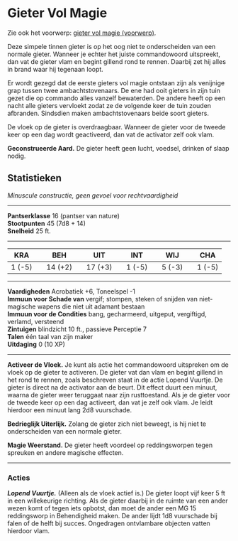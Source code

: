 # Gieter Vol Magie

Zie ook het voorwerp: [gieter vol magie (voorwerp)](project:../magische_voorwerpen/gieter_vol_magie.md).

Deze simpele tinnen gieter is op het oog niet te onderscheiden van een normale gieter.
Wanneer je echter het juiste commandowoord uitspreekt, dan vat de gieter vlam en begint gillend rond te rennen.
Daarbij zet hij alles in brand waar hij tegenaan loopt.

Er wordt gezegd dat de eerste gieters vol magie ontstaan zijn als venijnige grap tussen twee ambachtstovenaars.
De ene had ooit gieters in zijn tuin gezet die op commando alles vanzelf bewaterden.
De andere heeft op een nacht alle gieters vervloekt zodat ze de volgende keer de tuin zouden afbranden.
Sindsdien maken ambachtstovenaars beide soort gieters.

De vloek op de gieter is overdraagbaar.
Wanneer de gieter voor de tweede keer op een dag wordt geactiveerd, dan vat de activator zelf ook vlam.

**Geconstrueerde Aard.** De gieter heeft geen lucht, voedsel, drinken of slaap nodig.

## Statistieken

_Minuscule constructie,_
_geen gevoel voor rechtvaardigheid_

---

**Pantserklasse**
16 (pantser van nature)  
**Stootpunten**
45 (7d8 + 14)  
**Snelheid**
25 ft.

---

KRA    |   | BEH     |   | UIT     |   | INT    |   | WIJ    |   | CHA
-------|---|---------|---|---------|---|--------|---|--------|---|-------
1 (-5) |   | 14 (+2) |   | 17 (+3) |   | 1 (-5) |   | 5 (-3) |   | 1 (-5)

---

**Vaardigheden**
Acrobatiek +6, Toneelspel -1  
**Immuun voor Schade van**
vergif; stompen, steken of snijden van niet-magische wapens die niet uit adamant bestaan  
**Immuun voor de Condities**
bang, gecharmeerd, uitgeput, vergiftigd, verlamd, versteend  
**Zintuigen**
blindzicht 10 ft., passieve Perceptie 7  
**Talen**
één taal van zijn maker  
**Uitdaging**
0 (10 XP)

---

**Activeer de Vloek.**
Je kunt als actie het commandowoord uitspreken om de vloek op de gieter te activeren.
De gieter vat dan vlam en begint gillend in het rond te rennen, zoals beschreven staat in de actie Lopend Vuurtje.
De gieter is direct na de activator aan de beurt.
Dit effect duurt een minuut, waarna de gieter weer teruggaat naar zijn rusttoestand.
Als je de gieter voor de tweede keer op een dag activeert, dan vat je zelf ook vlam.
Je leidt hierdoor een minuut lang 2d8 vuurschade.

**Bedrieglijk Uiterlijk.**
Zolang de gieter zich niet beweegt, is hij niet te onderscheiden van een normale gieter.

**Magie Weerstand.**
De gieter heeft voordeel op reddingsworpen tegen spreuken en andere magische effecten.

---

### Acties

**_Lopend Vuurtje._**
(Alleen als de vloek actief is.)
De gieter loopt vijf keer 5 ft in een willekeurige richting.
Als de gieter daarbij in de ruimte van een ander wezen komt of tegen iets opbotst, dan moet de ander een MG 15 reddingsworp in Behendigheid maken.
De ander lijdt 1d8 vuurschade bij falen of de helft bij succes.
Ongedragen ontvlambare objecten vatten hierdoor vlam.
